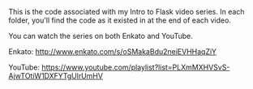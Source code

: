 This is the code associated with my Intro to Flask video series. In each folder, you'll find the code as it existed in at the end of each video.

You can watch the series on both Enkato and YouTube.

Enkato: http://www.enkato.com/s/oSMakaBdu2neiEVHHaqZiY

YouTube: https://www.youtube.com/playlist?list=PLXmMXHVSvS-AjwTOtiW1DXFYTgUlrUmHV